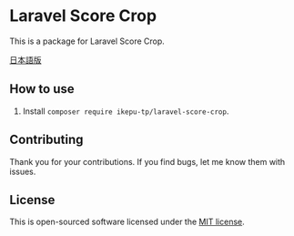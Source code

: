 # Laravel Score Crop

This is a package for Laravel Score Crop.

[日本語版](https://qiita.com/ikepu-tp)

## How to use

1. Install `composer require ikepu-tp/laravel-score-crop`.

## Contributing

Thank you for your contributions. If you find bugs, let me know them with issues.

## License

This is open-sourced software licensed under the [MIT license](./LICENSE).
